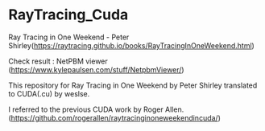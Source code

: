 # RayTracing_Cuda

Ray Tracing in One Weekend - Peter Shirley(https://raytracing.github.io/books/RayTracingInOneWeekend.html)

Check result : NetPBM viewer (https://www.kylepaulsen.com/stuff/NetpbmViewer/)

This repository for Ray Tracing in One Weekend by Peter Shirley translated to CUDA(.cu) by weslse.

I referred to the previous CUDA work by Roger Allen. (https://github.com/rogerallen/raytracinginoneweekendincuda/)